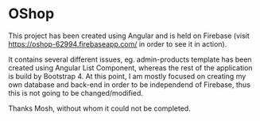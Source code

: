 # OShop

This project has been created using Angular and is held on Firebase (visit https://oshop-62994.firebaseapp.com/ in order to see it in action).

It contains several different issues, eg. admin-products template has been created using Angular List Component, whereas the rest of the application is build by Bootstrap 4. At this point, I am mostly focused on creating my own database and back-end in order to be independend of Firebase, thus this is not going to be changed/modified. 

Thanks Mosh, without whom it could not be completed.
